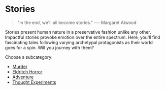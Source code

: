 # Stories

> "In the end, we'll all become stories." --- Margaret Atwood

<p class="blurb">
  Stories present human nature in a preservative fashion unlike any other. Impactful stories provoke emotion over the entire spectrum. Here, you'll find fascinating tales following varying archetypal protagonists as their world goes for a spin. Will you journey with them?
</p>

Choose a subcategory:

- [Murder](murder/)
- [Eldritch Horror](eldritch-horror/)
- [Adventure](adventure/)
- [Thought Experiments](thought-experiments/)
